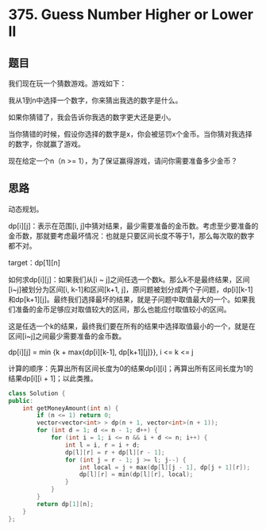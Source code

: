 # 375. Guess Number Higher or Lower II
## 题目
我们现在玩一个猜数游戏。游戏如下：

我从1到n中选择一个数字，你来猜出我选的数字是什么。

如果你猜错了，我会告诉你我选的数字更大还是更小。

当你猜错的时候，假设你选择的数字是x，你会被惩罚x个金币。当你猜对我选择的数字，你就赢了游戏。

现在给定一个n（n >= 1），为了保证赢得游戏，请问你需要准备多少金币？

## 思路
动态规划。

dp[i][j]：表示在范围[i, j]中猜对结果，最少需要准备的金币数。考虑至少要准备的金币数，那就要考虑最坏情况：也就是只要区间长度不等于1，那么每次取的数字都不对。

target：dp[1][n]

如何求dp[i][j]：如果我们从[i ~ j]之间任选一个数k。那么k不是最终结果，区间[i~j]被划分为区间[i, k-1]和区间[k+1, j]，原问题被划分成两个子问题，dp[i][k-1]和dp[k+1][j]。最终我们选择最坏的结果，就是子问题中取值最大的一个。如果我们准备的金币足够应对取值较大的区间，那么也能应付取值较小的区间。

这是任选一个k的结果，最终我们要在所有的结果中选择取值最小的一个，就是在区间[i~j]之间最少需要准备的金币数。

dp[i][j] =  min {k + max{dp[i][k-1], dp[k+1][j]}}, i <= k <= j

计算的顺序：先算出所有区间长度为0的结果dp[i][i]；再算出所有区间长度为1的结果dp[i][i + 1]；以此类推。

```C++
class Solution {
public:
    int getMoneyAmount(int n) {
        if (n <= 1) return 0;
        vector<vector<int> > dp(n + 1, vector<int>(n + 1));
        for (int d = 1; d <= n - 1; d++) {
            for (int i = 1; i <= n && i + d <= n; i++) {
                int l = i, r = i + d;
                dp[l][r] = r + dp[l][r - 1];
                for (int j = r - 1; j >= l; j--) {
                    int local = j + max(dp[l][j - 1], dp[j + 1][r]);
                    dp[l][r] = min(dp[l][r], local);
                }
            }
        }
        return dp[1][n];
    }
};
```
